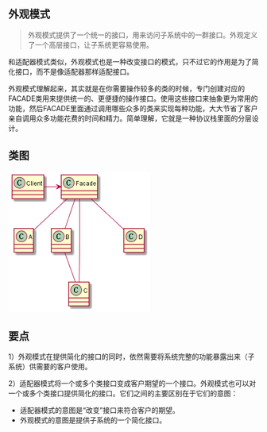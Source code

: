 ## 外观模式

> 外观模式提供了一个统一的接口，用来访问子系统中的一群接口。外观定义了一个高层接口，让子系统更容易使用。

和适配器模式类似，外观模式也是一种改变接口的模式，只不过它的作用是为了简化接口，而不是像适配器那样适配接口。

外观模式理解起来，其实就是在你需要操作较多的类的时候，专门创建对应的FACADE类用来提供统一的、更便捷的操作接口。使用这些接口来抽象更为常用的功能，然后FACADE里面通过调用哪些众多的类来实现每种功能，大大节省了客户亲自调用众多功能花费的时间和精力。简单理解，它就是一种协议栈里面的分层设计。

## 类图

![](facade_class.png)

## 要点

1）外观模式在提供简化的接口的同时，依然需要将系统完整的功能暴露出来（子系统）供需要的客户使用。

2）适配器模式将一个或多个类接口变成客户期望的一个接口。外观模式也可以对一个或多个类接口提供简化的接口。它们之间的主要区别在于它们的意图：

- 适配器模式的意图是“改变”接口来符合客户的期望。
- 外观模式的意图是提供子系统的一个简化接口。
